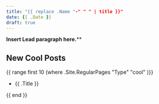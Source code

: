```yaml
---
title: "{{ replace .Name "-" " " | title }}"
date: {{ .Date }}
draft: true
---
```


**Insert Lead paragraph here.****

## New Cool Posts

{{ range first 10 (where .Site.RegularPages "Type" "cool" )}}

* {{ .Title }}

{{ end }}

